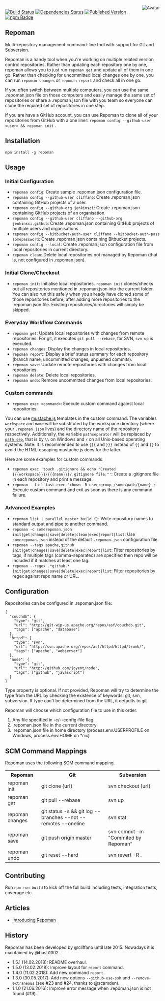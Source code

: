 <img align="right" src="https://raw.github.com/basti1302/repoman/master/avatar.jpg" alt="Avatar"/>

[![Build Status](https://img.shields.io/travis/basti1302/repoman.svg)](http://travis-ci.org/basti1302/repoman)
[![Dependencies Status](https://img.shields.io/david/basti1302/repoman.svg)](http://david-dm.org/basti1302/repoman)
[![Published Version](https://img.shields.io/npm/v/repoman.svg)](http://www.npmjs.com/package/repoman)
<br/>
[![npm Badge](https://nodei.co/npm/repoman.png)](http://npmjs.org/package/repoman)

Repoman
-------

Multi-repository management command-line tool with support for Git and Subversion.

Repoman is a handy tool when you're working on multiple related version control repositories. Rather than updating each repository one by one, repoman allows you to just run `repoman get` and update all of them in one go. Rather than checking for uncommitted local changes one by one, you can run `repoman changes` or `repoman report` and check all in one go.

If you often switch between multiple computers, you can use the same .repoman.json file on those computers and easily manage the same set of repositories or share a .repoman.json file with you team so everyone can clone the required set of repositories in one step.

If you are have a GitHub account, you can use Repoman to clone all of your repositories from GitHub with a one liner: `repoman config --github-user <user> && repoman init` .

Installation
------------

```
npm install -g repoman
```

Usage
-----

### Initial Configuration

* `repoman config`: Create sample .repoman.json configuration file.
* `repoman config --github-user cliffano`: Create .repoman.json containing GitHub projects of a user.
* `repoman config --github-org jenkinsci`: Create .repoman.json containing GitHub projects of an organisation.
* `repoman config --github-user cliffano --github-org jenkinsci,github`: Create .repoman.json containing GitHub projects of multiple users and organisations.
* `repoman config --bitbucket-auth-user cliffano --bitbucket-auth-pass somepassword`: Create .repoman.json containing Bitbucket projects.
* `repoman config --local`: Create .repoman.json configuration file from local repositories in current directory.
* `repoman clean`: Delete local repositories not managed by Repoman (that is, not configured in .repoman.json).

### Initial Clone/Checkout

* `repoman init`: Initialise local repositories. `repoman init` clones/checks out all repositories mentioned in .repoman.json into the current folder. You can also run this safely when you already have cloned some of those repositories before, after adding more repositories to the .repoman.json file. Existing repositories/directories will simply be skipped.

### Everyday Workflow Commands

* `repoman get`: Update local repositories with changes from remote repositories. For git, it executes `git pull --rebase`, for SVN, `svn up` is executed.
* `repoman changes`: Display the changes in local repositories.
* `repoman report`: Display a brief status summary for each repository (branch name, uncommitted changes, unpushed commits).
* `repoman save`: Update remote repositories with changes from local repositories.
* `repoman delete`: Delete local repositories.
* `repoman undo`: Remove uncommitted changes from local repositories.

### Custom commands

* `repoman exec <command>`: Execute custom command against local repositories.

You can use [mustache.js](https://github.com/janl/mustache.js) templates in the custom command. The variables `workspace` and `name` will be substituted by the workspace directory (where your `.repoman.json` lives) and the directory name of the repository respectively. Additionally, the variable `pathseparator` will be replaced by [`path.sep`](https://nodejs.org/api/path.html#path_path_sep), that is by `\\` on Windows and `/` on all Unix-based operating systems. Note: It is recommended to use `{{{` and `}}}` instead of `{{` and `}}` to avoid the HTML-escaping mustache.js does for the latter.

Here are some examples for custom commands:

* `repoman exec 'touch .gitignore && echo "Created {{{workspace}}}/{{{name}}}/.gitignore file;"'`: Create a .gitignore file in each repository and print a message.
* `repoman --fail-fast exec 'chown -R user:group /some/path/{name}';`: Execute custom command and exit as soon as there is any command failure.

### Advanced Examples

* `repoman list | parallel nestor build {}`: Write repository names to standard output and pipe to another command.
* `repoman -c somerepoman.json init|get|changes|save|delete|clean|exec|report|list`: Use `somerepoman.json` instead of the default `.repoman.json` configuration file.
* `repoman --tags apache,github init|get|changes|save|delete|exec|report|list`: Filter repositories by tags, if multiple tags (comma-separated) are specified then repo will be included if it matches at least one tag.
* `repoman --regex .*github.* init|get|changes|save|delete|exec|report|list`: Filter repositories by regex against repo name or URL.

Configuration
-------------

Repositories can be configured in .repoman.json file:

```
{
  "couchdb": {
    "type": "git",
    "url": "http://git-wip-us.apache.org/repos/asf/couchdb.git",
    "tags": ["apache", "database"]
  },
  "httpd": {
    "type": "svn",
    "url": "http://svn.apache.org/repos/asf/httpd/httpd/trunk/",
    "tags": ["apache", "webserver"]
  },
  "node": {
    "type": "git",
    "url": "http://github.com/joyent/node",
    "tags": ["github", "javascript"]
  }
}
```

Type property is optional. If not provided, Repoman will try to determine the type from the URL by checking the existence of keywords: git, svn, subversion. If type can't be determined from the URL, it defaults to git.

Repoman will choose which configuration file to use in this order:

1. Any file specified in -c/--config-file flag
2. .repoman.json file in the current directory
3. .repoman.json file in home directory (process.env.USERPROFILE on Windows, process.env.HOME on *nix)



SCM Command Mappings
--------------------

Repoman uses the following SCM command mapping.

<table>
  <tr>
    <th>Repoman</th>
    <th>Git</th>
    <th>Subversion</th>
  </tr>
  <tr>
    <td>repoman init</td>
    <td>git clone {url}</td>
    <td>svn checkout {url}</td>
  </tr>
  <tr>
    <td>repoman get</td>
    <td>git pull --rebase</td>
    <td>svn up</td>
  </tr>
  <tr>
    <td>repoman changes</td>
    <td>git status -s && git log --branches --not --remotes --oneline</td>
    <td>svn stat</td>
  </tr>
  <tr>
    <td>repoman save</td>
    <td>git push origin master</td>
    <td>svn commit -m "Commited by Repoman"</td>
  </tr>
  <tr>
    <td>repoman undo</td>
    <td>git reset --hard</td>
    <td>svn revert -R .</td>
  </tr>
</table>

Contributing
------------

Run `npm run build` to kick off the full build including tests, integration tests, coverage etc.

Articles
--------

* [Introducing Repoman](http://blog.cliffano.com/2013/05/26/introducing-repoman/)

History
-------

Repoman has been developed by @cliffano until late 2015. Nowadays it is maintained by @basti1302.

* 1.5.1 (14.02.2018): README overhaul.
* 1.5.0 (13.02.2018): Improve layout for `report` command.
* 1.4.0 (11.02.2018): Add new command `report`.
* 1.3.0 (30.05.2017): Add new options `--github-use-ssh` and `--remove-extraneous` (see #23 and #24, thanks to @scamden).
* 1.1.0 (21.06.2016): Improve error message when .repoman.json is not found (#19).
